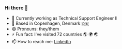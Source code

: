 ### Hi there 👋

- 🔭 Currently working as Technical Support Engineer II
- 🌱 Based in Copenhagen, Denmark 🇩🇰
- 😄 Pronouns: they/them
- ⚡ Fun fact: I've visited 72 countries 🌎 🌍 🌏
- 📫 How to reach me: [LinkedIn](https://www.linkedin.com/in/piotrrajewicz/)
<!--
**astropedrito/astropedrito** is a ✨ _special_ ✨ repository because its `README.md` (this file) appears on your GitHub profile.

Here are some ideas to get you started:

- 🔭 I’m currently working on ...
- 🌱 I’m currently learning ...
- 👯 I’m looking to collaborate on ...
- 🤔 I’m looking for help with ...
- 💬 Ask me about ...
- 📫 How to reach me: ...
- 😄 Pronouns: ...
- ⚡ Fun fact: ...
-->
